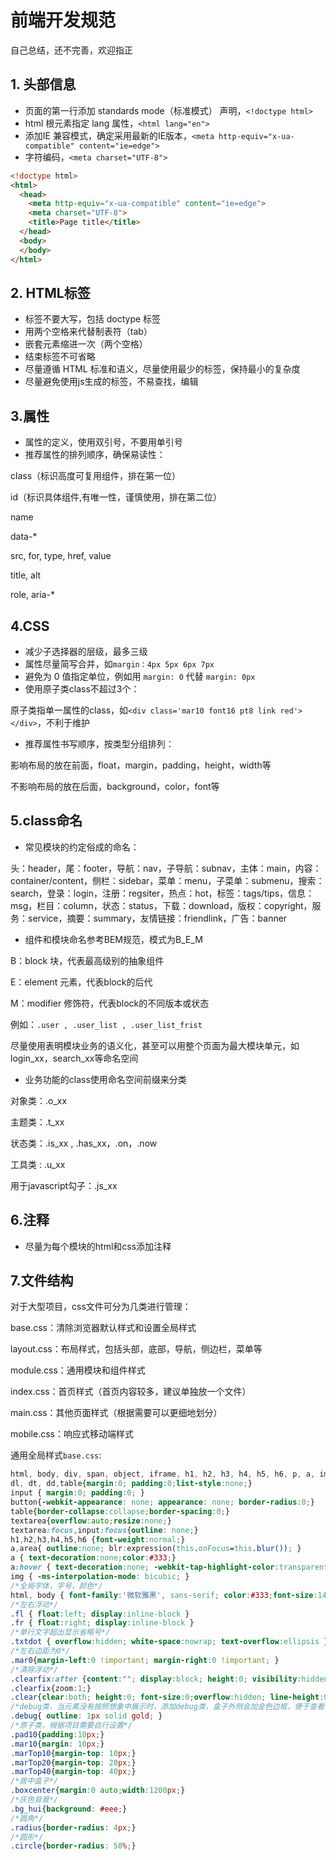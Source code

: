 # 前端开发规范

自己总结，还不完善，欢迎指正

## 1. 头部信息

- 页面的第一行添加 standards mode（标准模式） 声明，`<!doctype html>`
- html 根元素指定 lang 属性，`<html lang="en">`
- 添加IE 兼容模式，确定采用最新的IE版本，`<meta http-equiv="x-ua-compatible" content="ie=edge">`
- 字符编码，`<meta charset="UTF-8">`

```html
<!doctype html>
<html>
  <head>
    <meta http-equiv="x-ua-compatible" content="ie=edge">
    <meta charset="UTF-8">
    <title>Page title</title>
  </head>
  <body>
  </body>
</html>
```

## 2. HTML标签

- 标签不要大写，包括 doctype 标签
- 用两个空格来代替制表符（tab）
- 嵌套元素缩进一次（两个空格）
- 结束标签不可省略
- 尽量遵循 HTML 标准和语义，尽量使用最少的标签，保持最小的复杂度
- 尽量避免使用js生成的标签，不易查找，编辑

## 3.属性

- 属性的定义，使用双引号，不要用单引号
- 推荐属性的排列顺序，确保易读性：


class（标识高度可复用组件，排在第一位）


id（标识具体组件,有唯一性，谨慎使用，排在第二位）


name


data-*


src, for, type, href, value


title, alt


role, aria-*

## 4.CSS

- 减少子选择器的层级，最多三级
- 属性尽量简写合并，如`margin：4px 5px 6px 7px`
- 避免为 0 值指定单位，例如用 `margin: 0` 代替 `margin: 0px`
- 使用原子类class不超过3个：


原子类指单一属性的class，如`<div class='mar10 font16 pt8 link red'></div>`，不利于维护
- 推荐属性书写顺序，按类型分组排列：


影响布局的放在前面，float，margin，padding，height，width等


不影响布局的放在后面，background，color，font等

## 5.class命名

- 常见模块的约定俗成的命名：


头：header，尾：footer，导航：nav，子导航：subnav，主体：main，内容：container/content，侧栏：sidebar，菜单：menu，子菜单：submenu，搜索：search，登录：login，注册：regsiter，热点：hot，标签：tags/tips，信息：msg，栏目：column，状态：status，下载：download，版权：copyright，服务：service，摘要：summary，友情链接：friendlink，广告：banner
- 组件和模块命名参考BEM规范，模式为B_E_M


B：block 块，代表最高级别的抽象组件


E：element 元素，代表block的后代


M：modifier 修饰符，代表block的不同版本或状态


例如：`.user , .user_list , .user_list_frist`


尽量使用表明模块业务的语义化，甚至可以用整个页面为最大模块单元，如login_xx，search_xx等命名空间


- 业务功能的class使用命名空间前缀来分类


对象类：.o_xx


主题类：.t_xx


状态类：.is_xx , .has_xx，.on，.now


工具类 : .u_xx


用于javascript勾子：.js_xx

## 6.注释
- 尽量为每个模块的html和css添加注释

## 7.文件结构
对于大型项目，css文件可分为几类进行管理：


base.css：清除浏览器默认样式和设置全局样式


layout.css：布局样式，包括头部，底部，导航，侧边栏，菜单等


module.css：通用模块和组件样式


index.css：首页样式（首页内容较多，建议单独放一个文件）


main.css：其他页面样式（根据需要可以更细地划分）


mobile.css：响应式移动端样式



通用全局样式`base.css`:
```css
html, body, div, span, object, iframe, h1, h2, h3, h4, h5, h6, p, a, img,  ol, ul, li, form,table,input,button,textarea{ margin:0; padding:0; border:0; list-style:none;}
dl, dt, dd,table{margin:0; padding:0;list-style:none;}
input { margin:0; padding:0; }
button{-webkit-appearance: none; appearance: none; border-radius:0;} 
table{border-collapse:collapse;border-spacing:0;}
textarea{overflow:auto;resize:none;}
textarea:focus,input:focus{outline: none;}
h1,h2,h3,h4,h5,h6 {font-weight:normal;}
a,area{ outline:none; blr:expression(this.onFocus=this.blur()); }
a { text-decoration:none;color:#333;}
a:hover { text-decoration:none; -webkit-tap-highlight-color:transparent; color:#3d55a7}
img { -ms-interpolation-mode: bicubic; }
/*全局字体，字号，颜色*/
html, body { font-family:'微软雅黑', sans-serif; color:#333;font-size:14px; } 
/*左右浮动*/
.fl { float:left; display:inline-block }
.fr { float:right; display:inline-block } 
/*单行文字超出显示省略号*/
.txtdot { overflow:hidden; white-space:nowrap; text-overflow:ellipsis }
/*左右边距为0*/
.mar0{margin-left:0 !important; margin-right:0 !important; }
/*清除浮动*/
.clearfix:after {content:""; display:block; height:0; visibility:hidden; clear:both; }
.clearfix{zoom:1;}
.clear{clear:both; height:0; font-size:0;overflow:hidden; line-height:0;}
/*debug类，当元素没有按照想象中展示时，添加debug类，盒子外侧会加金色边框，便于查看*/
.debug{ outline: 1px solid gold; }
/*原子类，根据项目需要自行设置*/
.pad10{padding:10px;}
.mar10{margin: 10px;}
.marTop10{margin-top: 10px;}
.marTop20{margin-top: 20px;}
.marTop40{margin-top: 40px;}
/*居中盒子*/
.boxcenter{margin:0 auto;width:1200px;}
/*灰色背景*/
.bg_hui{background: #eee;}
/*圆角*/
.radius{border-radius: 4px;}
/*圆形*/
.circle{border-radius: 50%;}
```

